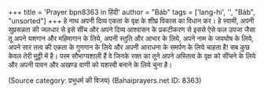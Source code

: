 +++
title = 'Prayer bpn8363 in हिंदी'
author = "Báb"
tags = ['lang-hi', '', "Báb", "unsorted"]
+++
हे नाथ अपनी दिव्य एकता के वृक्ष के शीघ्र विकास का विधान कर। हे स्वामी, अपनी सुप्रसन्नता की जलधार से इसे सींच और अपने दिव्य आश्वासन के प्रकटीकरण से इससे ऐसे फल उपजा जैसा तू अपने यशगान और महिमागान के लिये, अपनी स्तुति और आभार के लिये, अपने नाम के जयघोष के लिये, अपने सार तत्व की एकता के गुणगान के लिये और अपनी आराधना के समर्पण के लिये चाहता है! सब कुछ केवल तेरी मुट्ठी में है। परम सौभाग्यशाली हैं वे जिनके रक्त का तूने अपने अस्तित्व के वृक्ष को सींचने के लिये और अपनी पावन और अखण्ड वाणी को यशस्वी बनाने के लिये चुना है।

(Source category: प्रभुधर्म की विजय)
(Bahaiprayers.net ID: 8363)

